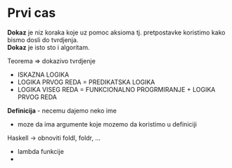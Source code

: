 # Prvi cas

**Dokaz** je niz koraka koje uz pomoc aksioma tj. pretpostavke koristimo kako bismo dosli do tvrdjenja. <br>
**Dokaz** je isto sto i algoritam. <br>

Teorema => dokazivo tvrdjenje 

- ISKAZNA LOGIKA
- LOGIKA PRVOG REDA = PREDIKATSKA LOGIKA
- LOGIKA VISEG REDA = FUNKCIONALNO PROGRMIRANJE + LOGIKA PRVOG REDA

**Definicija** - necemu dajemo neko ime
  - moze da ima argumente koje mozemo da koristimo u definiciji

Haskell -> obnoviti foldl, foldr, ...
 - lambda funkcije
 - 
